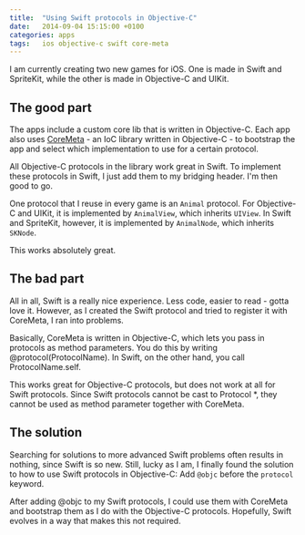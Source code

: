 ```yaml
---
title:  "Using Swift protocols in Objective-C"
date: 	2014-09-04 15:15:00 +0100
categories: apps
tags: 	ios objective-c swift core-meta
---
```



I am currently creating two new games for iOS. One is made in Swift and SpriteKit,
while the other is made in Objective-C and UIKit.


## The good part

The apps include a custom core lib that is written in Objective-C. Each app also
uses [CoreMeta](https://github.com/jgretz/CoreMeta) - an IoC library written in
Objective-C - to bootstrap the app and select which implementation to use for a
certain protocol.

All Objective-C protocols in the library work great in Swift. To implement these
protocols in Swift, I just add them to my bridging header. I'm then good to go.

One protocol that I reuse in every game is an `Animal` protocol. For Objective-C
and UIKit, it is implemented by `AnimalView`, which inherits `UIView`. In Swift
and SpriteKit, however, it is implemented by `AnimalNode`, which inherits `SKNode`.

This works absolutely great.


## The bad part

All in all, Swift is a really nice experience. Less code, easier to read - gotta
love it. However,  as I created the Swift protocol and tried to register it with
CoreMeta, I ran into problems.

Basically, CoreMeta is written in Objective-C, which lets you pass in protocols
as method parameters. You do this by writing @protocol(ProtocolName). In Swift,
on the other hand, you call ProtocolName.self.

This works great for Objective-C protocols, but does not work at all for Swift
protocols. Since Swift protocols cannot be cast to Protocol *, they cannot be
used as method parameter together with CoreMeta.


## The solution

Searching for solutions to more advanced Swift problems often results in nothing,
since Swift is so new. Still, lucky as I am, I finally found the solution to how
to use Swift protocols in Objective-C: Add `@objc` before the `protocol` keyword.

After adding @objc to my Swift protocols, I could use them with CoreMeta and
bootstrap them as I do with the Objective-C protocols. Hopefully, Swift evolves
in a way that makes this not required.

